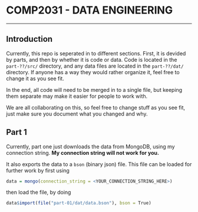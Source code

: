 # COMP2031 - DATA ENGINEERING
- - - - - - - - - - - - - - -

## Introduction
Currently, this repo is seperated in to different sections. First, it is devided by parts, and then by whether it is code or data. Code is located in the `part-??/src/` directory, and any data files are located in the `part-??/dat/` directory. If anyone has a way they would rather organize it, feel free to change it as you see fit.

In the end, all code will need to be merged in to a single file, but keeping them separate may make it easier for people to work with.

We are all collaborating on this, so feel free to change stuff as you see fit, just make sure you document what you changed and why.

## Part 1
Currently, part one just downloads the data from MongoDB, using my connection string. **My connection string will not work for you.**

It also exports the data to a `bson` (binary json) file. This file can be loaded for further work by first using 
```R
data = mongo(connection_string = <YOUR_CONNECTION_STRING_HERE>)
```
then load the file, by doing 
```R
data$import(file("part-01/dat/data.bson"), bson = True)
```

